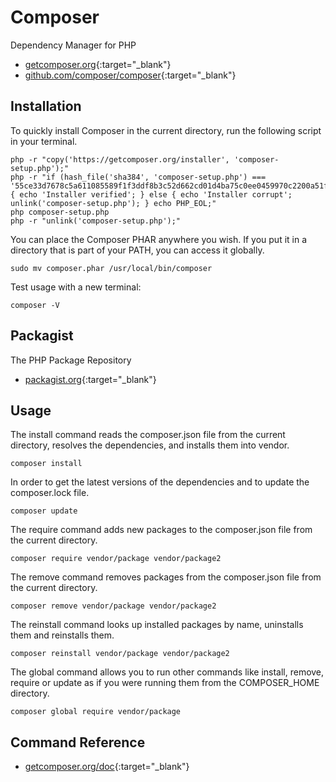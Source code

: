 # Composer

Dependency Manager for PHP

- [getcomposer.org](https://getcomposer.org/){:target="_blank"}
- [github.com/composer/composer](https://github.com/composer/composer){:target="_blank"}

## Installation

To quickly install Composer in the current directory, run the following script in your terminal.

```shell
php -r "copy('https://getcomposer.org/installer', 'composer-setup.php');"
php -r "if (hash_file('sha384', 'composer-setup.php') === '55ce33d7678c5a611085589f1f3ddf8b3c52d662cd01d4ba75c0ee0459970c2200a51f492d557530c71c15d8dba01eae') { echo 'Installer verified'; } else { echo 'Installer corrupt'; unlink('composer-setup.php'); } echo PHP_EOL;"
php composer-setup.php
php -r "unlink('composer-setup.php');"
```

You can place the Composer PHAR anywhere you wish. If you put it in a directory that is part of your PATH, you can access it globally.

```shell
sudo mv composer.phar /usr/local/bin/composer
```

Test usage with a new terminal:

```shell
composer -V
```

## Packagist

The PHP Package Repository

- [packagist.org](https://packagist.org/){:target="_blank"}

## Usage

The install command reads the composer.json file from the current directory, resolves the dependencies, and installs them into vendor.

```shell
composer install
```

In order to get the latest versions of the dependencies and to update the composer.lock file.

```shell
composer update
```

The require command adds new packages to the composer.json file from the current directory.

```shell
composer require vendor/package vendor/package2
```

The remove command removes packages from the composer.json file from the current directory.

```shell
composer remove vendor/package vendor/package2
```

The reinstall command looks up installed packages by name, uninstalls them and reinstalls them.

```shell
composer reinstall vendor/package vendor/package2
```

The global command allows you to run other commands like install, remove, require or update as if you were running them from the COMPOSER_HOME directory.

```shell
composer global require vendor/package
```

## Command Reference

- [getcomposer.org/doc](https://getcomposer.org/doc/){:target="_blank"}
